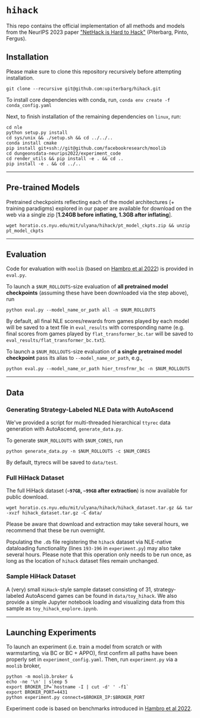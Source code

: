 # `hihack`

This repo contains the official implementation of all methods and models from the NeurIPS 2023 paper ["NetHack is Hard to Hack"](https://arxiv.org/abs/2305.19240) (Piterbarg, Pinto, Fergus).


## Installation

Please make sure to clone this repository recursively before attempting installation.
```
git clone --recursive git@github.com:upiterbarg/hihack.git
```


To install core dependencies with conda, run,
```conda env create -f conda_config.yaml```


Next, to finish installation of the remaining dependencies on `linux`, run:

```
cd nle
python setup.py install
cd sys/unix && ./setup.sh && cd ../../..
conda install cmake
pip install git+ssh://git@github.com/facebookresearch/moolib
cd dungeonsdata-neurips2022/experiment_code
cd render_utils && pip install -e . && cd ..
pip install -e . && cd ../..
```

---

## Pre-trained Models

Pretrained checkpoints reflecting each of the model architectures (+ training paradigms) explored in our paper are available for download on the web via a single zip [**1.24GB before inflating, 1.3GB after inflating**].

```
wget horatio.cs.nyu.edu/mit/ulyana/hihack/pt_model_ckpts.zip && unzip pt_model_ckpts
```

---

## Evaluation

Code for evaluation with `moolib` (based on [Hambro et al 2022](https://proceedings.neurips.cc/paper_files/paper/2022/file/9d9258fd703057246cb341e615426e2d-Paper-Datasets_and_Benchmarks.pdf)) is provided in `eval.py`.

To launch a `$NUM_ROLLOUTS`-size evaluation of **all pretrained model checkpoints** (assuming these have been downloaded via the step above), run

```
python eval.py --model_name_or_path all -n $NUM_ROLLOUTS
```

By default, all final NLE scores/rewards from games played by each model will be saved to a text file in `eval_results` with corresponding name (e.g. final scores from games played by `flat_transformer_bc.tar` will be saved to `eval_results/flat_transformer_bc.txt`).


To launch a `$NUM_ROLLOUTS`-size evaluation of **a single pretrained model checkpoint** pass its alias to `--model_name_or_path`, e.g.,

```
python eval.py --model_name_or_path hier_trnsfrmr_bc -n $NUM_ROLLOUTS
```

---

## Data

### Generating Strategy-Labeled NLE Data with AutoAscend

We've provided a script for multi-threaded hierarchical `ttyrec` data generation with AutoAscend, `generate_data.py`.

To generate `$NUM_ROLLOUTS` with `$NUM_CORES`, run

```
python generate_data.py -n $NUM_ROLLOUTS -c $NUM_CORES
```

By default, ttyrecs will be saved to `data/test`.

### Full HiHack Dataset

The full HiHack dataset (**`~97GB`, `~99GB` after extraction**) is now available for public download.

```
wget horatio.cs.nyu.edu/mit/ulyana/hihack/hihack_dataset.tar.gz && tar -xvzf hihack_dataset.tar.gz -C data/
```

Please be aware that download and extraction may take several hours, we recommend that these be run overnight.

Populating the `.db` file registering the `hihack` dataset via NLE-native dataloading functionality (lines `193-196` in `experiment.py`) may also take several hours. Please note that this operation only needs to be run once, as long as the location of `hihack` dataset files remain unchanged.


### Sample HiHack Dataset

A (very) small `HiHack`-style sample dataset consisting of 31, strategy-labeled AutoAscend games can be found in `data/toy_hihack`. We also provide a simple Jupyter notebook loading and visualizing data from this sample as `toy_hihack_explore.ipynb`.

---

## Launching Experiments

To launch an experiment (i.e. train a model from scratch or with warmstarting, via BC or BC + APPO), first confirm all paths have been properly set in `experiment_config.yaml`. Then, run `experiment.py` via a `moolib` broker,

```
python -m moolib.broker &
echo -ne '\n' | sleep 5
export BROKER_IP=`hostname -I | cut -d' ' -f1`
export BROKER_PORT=4431
python experiment.py connect=$BROKER_IP:$BROKER_PORT
```

Experiment code is based on benchmarks introduced in [Hambro et al 2022](https://proceedings.neurips.cc/paper_files/paper/2022/file/9d9258fd703057246cb341e615426e2d-Paper-Datasets_and_Benchmarks.pdf).
